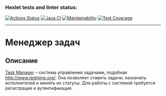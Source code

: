 ### Hexlet tests and linter status:
[![Actions Status](https://github.com/GrandVandal/java-project-99/actions/workflows/hexlet-check.yml/badge.svg)](https://github.com/GrandVandal/java-project-99/actions)
[![Java CI](https://github.com/GrandVandal/java-project-99/actions/workflows/main.yml/badge.svg)](https://github.com/GrandVandal/java-project-99/actions/workflows/main.yml)
[![Maintainability](https://api.codeclimate.com/v1/badges/9f45eb2208103820bd64/maintainability)](https://codeclimate.com/github/GrandVandal/java-project-99/maintainability)
[![Test Coverage](https://api.codeclimate.com/v1/badges/9f45eb2208103820bd64/test_coverage)](https://codeclimate.com/github/GrandVandal/java-project-99/test_coverage)
***
# Менеджер задач
## Описание
[Task Manager](https://task-manager-kk1h.onrender.com) – система управления задачами, подобная http://www.redmine.org/. Она позволяет ставить задачи, назначать исполнителей и менять их статусы. Для работы с системой требуется регистрация и аутентификация.
